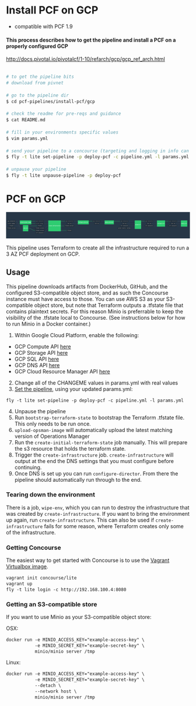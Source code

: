 # Install PCF on GCP 

- compatible with PCF 1.9

#### This process describes how to get the pipeline and install a PCF on a properly configured GCP
http://docs.pivotal.io/pivotalcf/1-10/refarch/gcp/gcp_ref_arch.html

```bash

# to get the pipeline bits
# download from pivnet 

# go to the pipeline dir
$ cd pcf-pipelines/install-pcf/gcp 

# check the readme for pre-reqs and guidance
$ cat README.md

# fill in your environments specific values
$ vim params.yml

# send your pipeline to a concourse (targeting and logging in info can be found here: https://concourse.ci/fly-cli.html)
$ fly -t lite set-pipeline -p deploy-pcf -c pipeline.yml -l params.yml

# unpause your pipeline
$ fly -t lite unpause-pipeline -p deploy-pcf

```
# PCF on GCP

![Concourse Pipeline](embed.png)

This pipeline uses Terraform to create all the infrastructure required to run a
3 AZ PCF deployment on GCP.

## Usage

This pipeline downloads artifacts from DockerHub, GitHub, and the configured
S3-compatible object store, and as such the Concourse instance must have access
to those. You can use AWS S3 as your S3-compatible object store, but note that
Terraform outputs a .tfstate file that contains plaintext secrets. For this
reason Minio is preferrable to keep the visibility of the .tfstate local to
Concourse. (See instructions below for how to run Minio in a Docker container.)

1. Within Google Cloud Platform, enable the following:
  * GCP Compute API [here](https://console.cloud.google.com/apis/api/compute_component)
  * GCP Storage API [here](https://console.cloud.google.com/apis/api/storage_component)
  * GCP SQL API [here](https://console.cloud.google.com/apis/api/sql_component)
  * GCP DNS API [here](https://console.cloud.google.com/apis/api/dns)
  * GCP Cloud Resource Manager API [here](https://console.cloud.google.com/apis/api/cloudresourcemanager.googleapis.com/overview)

2. Change all of the CHANGEME values in params.yml with real values
3. [Set the pipeline](http://concourse.ci/single-page.html#fly-set-pipeline), using your updated params.yml:
  ```
  fly -t lite set-pipeline -p deploy-pcf -c pipeline.yml -l params.yml
  ```

4. Unpause the pipeline
5. Run `bootstrap-terraform-state` to bootstrap the Terraform .tfstate file. This only needs to be run once.
6. `upload-opsman-image` will automatically upload the latest matching version of Operations Manager
7. Run the `create-initial-terraform-state` job manually. This will prepare the s3 resource that holds the terraform state.
8. Trigger the `create-infrastructure` job. `create-infrastructure` will output at the end the DNS settings that you must configure before continuing.
9. Once DNS is set up you can run `configure-director`. From there the pipeline should automatically run through to the end.

### Tearing down the environment

There is a job, `wipe-env`, which you can run to destroy the infrastructure
that was created by `create-infrastructure`. If you want to bring the
environment up again, run `create-infrastructure`. This can also be used if
`create-infrastructure` fails for some reason, where Terraform creates only some
of the infrastructure.

### Getting Concourse

The easiest way to get started with Concourse is to use the [Vagrant Virtualbox
image](http://concourse.ci/single-page.html#vagrant).

```
vagrant init concourse/lite
vagrant up
fly -t lite login -c http://192.168.100.4:8080
```

### Getting an S3-compatible store

If you want to use Minio as your S3-compatible object store:

OSX:

```
docker run -e MINIO_ACCESS_KEY="example-access-key" \
           -e MINIO_SECRET_KEY="example-secret-key" \
           minio/minio server /tmp
```

Linux:

```
docker run -e MINIO_ACCESS_KEY="example-access-key" \
           -e MINIO_SECRET_KEY="example-secret-key" \
           --detach \
           --network host \
           minio/minio server /tmp
```

